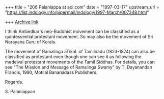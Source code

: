 +++
title = "206 Palaniappa at aol.com"
date = "1997-03-17"
upstream_url = "https://list.indology.info/pipermail/indology/1997-March/007348.html"

+++
[Archive link](https://list.indology.info/pipermail/indology/1997-March/007348.html)

I think Ambedkar's neo-Buddhist movement can be classified as a
quintessential protestant movement. So may also be the movement of Sri
Narayana Guru of Kerala. 

The movement of Ramalinga aTikaL of Tamilnadu (1823-1874) can also be
classified as protestant even though one can see it as following the medeival
protestant movements of the Tamil Siddhas. For details, you can see "The
Mission and Message of Ramalinga Swamy" by T. Dayanandan Francis, 1990,
Motilal Banarsidass Publishers.

Regards.

S. Palaniappan




